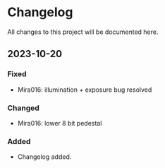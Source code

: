 # Changelog

All changes to this project will be documented here.

## 2023-10-20

### Fixed

- Mira016: illumination + exposure bug resolved

### Changed

- Mira016: lower 8 bit pedestal

### Added

- Changelog added. 
